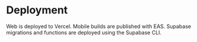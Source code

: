 # Deployment

Web is deployed to Vercel. Mobile builds are published with EAS.
Supabase migrations and functions are deployed using the Supabase CLI.
